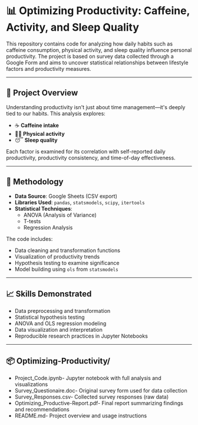 # 📊 Optimizing Productivity: Caffeine, Activity, and Sleep Quality

This repository contains code for analyzing how daily habits such as caffeine consumption, physical activity, and sleep quality influence personal productivity. The project is based on survey data collected through a Google Form and aims to uncover statistical relationships between lifestyle factors and productivity measures.

---

## 🧠 Project Overview

Understanding productivity isn't just about time management—it's deeply tied to our habits. This analysis explores:

- ☕ **Caffeine intake**
- 🏃‍♀️ **Physical activity**
- 😴 **Sleep quality**

Each factor is examined for its correlation with self-reported daily productivity, productivity consistency, and time-of-day effectiveness.

---

## 🧪 Methodology

- **Data Source**: Google Sheets (CSV export)
- **Libraries Used**: `pandas`, `statsmodels`, `scipy`, `itertools`
- **Statistical Techniques**:
  - ANOVA (Analysis of Variance)
  - T-tests
  - Regression Analysis

The code includes:
- Data cleaning and transformation functions
- Visualization of productivity trends
- Hypothesis testing to examine significance
- Model building using `ols` from `statsmodels`

---

## 📈 Skills Demonstrated

- Data preprocessing and transformation  
- Statistical hypothesis testing  
- ANOVA and OLS regression modeling  
- Data visualization and interpretation  
- Reproducible research practices in Jupyter Notebooks  

---

## 📦 Optimizing-Productivity/
- Project_Code.ipynb- Jupyter notebook with full analysis and visualizations
- Survey_Questionaire.doc- Original survey form used for data collection
- Survey_Responses.csv- Collected survey responses (raw data)
- Optimizing_Productive-Report.pdf- Final report summarizing findings and recommendations
- README.md- Project overview and usage instructions
